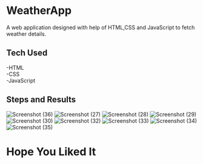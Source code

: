 # WeatherApp
  A web application designed with help of HTML,CSS and JavaScript to fetch weather details.
  
## Tech Used
  -HTML<br>
  -CSS<br>
  -JavaScript<br>

## Steps and Results

![Screenshot (36)](https://github.com/aman-s1/WeatherApp/assets/117725652/f5e96a6b-804a-4185-a108-fa69a5841641)
![Screenshot (27)](https://github.com/aman-s1/WeatherApp/assets/117725652/be05eafc-7a96-4cdd-ba9b-9d66f7d8f342)
![Screenshot (28)](https://github.com/aman-s1/WeatherApp/assets/117725652/c2f46930-4438-4294-9bc4-da069ac2249e)
![Screenshot (29)](https://github.com/aman-s1/WeatherApp/assets/117725652/c69e1110-35e3-4e6f-920e-93533aaebf39)
![Screenshot (30)](https://github.com/aman-s1/WeatherApp/assets/117725652/d3c1a28e-f443-415f-b22e-3717424d3002)
![Screenshot (32)](https://github.com/aman-s1/WeatherApp/assets/117725652/7c2d6b4d-bcad-48fe-8846-24d81efa842f)
![Screenshot (33)](https://github.com/aman-s1/WeatherApp/assets/117725652/f8477c9a-00a2-4d6f-8253-9672412574be)
![Screenshot (34)](https://github.com/aman-s1/WeatherApp/assets/117725652/ea85ad2e-ff2b-4344-94c5-1f259e712a95)
![Screenshot (35)](https://github.com/aman-s1/WeatherApp/assets/117725652/7c144878-4bb4-4f82-9a8c-e235ca49b501)

# Hope You Liked It
